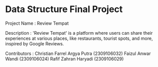 # Data Structure Final Project

Project Name : Review Tempat

Description : 'Review Tempat' is a platform where users can share their experiences at various places, like restaurants, tourist spots, and more, inspired by Google Reviews.

Contributors : Christian Farrel Argya Putra (2309106032) 
               Faizul Anwar Wandi           (2309106024)
               Rafif Zahran Haryadi         (2309106029)
    

            
            
